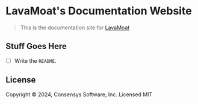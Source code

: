 # LavaMoat's Documentation Website

> This is the documentation site for [LavaMoat][]

## Stuff Goes Here

- [ ] Write the `README`.

## License

Copyright © 2024, Consensys Software, Inc.  Licensed MIT

[LavaMoat]: https://github.com/LavaMoat/LavaMoat